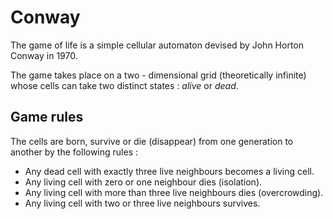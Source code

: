 # Conway
The game of life is a simple cellular automaton devised by John Horton Conway in 1970.

The game takes place on a two - dimensional grid (theoretically infinite) whose cells can take two distinct states : 
*alive* or *dead*.

## Game rules
The cells are born, survive or die (disappear) from one generation to another by the following rules :
- Any dead cell with exactly three live neighbours becomes a living cell.
- Any living cell with zero or one neighbour dies (isolation).
- Any living cell with more than three live neighbours dies (overcrowding).
- Any living cell with two or three live neighbours survives.

